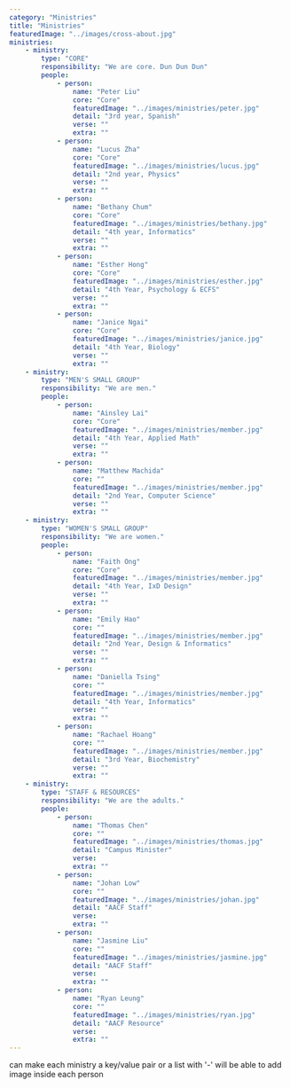 ```yaml
---
category: "Ministries"
title: "Ministries"
featuredImage: "../images/cross-about.jpg"
ministries:
    - ministry:
        type: "CORE"
        responsibility: "We are core. Dun Dun Dun"
        people:
            - person:
                name: "Peter Liu"
                core: "Core"
                featuredImage: "../images/ministries/peter.jpg"
                detail: "3rd year, Spanish"
                verse: ""
                extra: ""
            - person:
                name: "Lucus Zha"
                core: "Core"
                featuredImage: "../images/ministries/lucus.jpg"
                detail: "2nd year, Physics"
                verse: ""
                extra: ""
            - person:
                name: "Bethany Chum"
                core: "Core"
                featuredImage: "../images/ministries/bethany.jpg"
                detail: "4th year, Informatics"
                verse: ""
                extra: ""
            - person:
                name: "Esther Hong"
                core: "Core"
                featuredImage: "../images/ministries/esther.jpg"
                detail: "4th Year, Psychology & ECFS"
                verse: ""
                extra: ""
            - person:
                name: "Janice Ngai"
                core: "Core"
                featuredImage: "../images/ministries/janice.jpg"
                detail: "4th Year, Biology"
                verse: ""
                extra: ""
    - ministry:
        type: "MEN'S SMALL GROUP"
        responsibility: "We are men."
        people:
            - person:
                name: "Ainsley Lai"
                core: "Core"
                featuredImage: "../images/ministries/member.jpg"
                detail: "4th Year, Applied Math"
                verse: ""
                extra: ""
            - person:
                name: "Matthew Machida"
                core: ""
                featuredImage: "../images/ministries/member.jpg"
                detail: "2nd Year, Computer Science"
                verse: ""
                extra: ""
    - ministry:
        type: "WOMEN'S SMALL GROUP"
        responsibility: "We are women."
        people:
            - person:
                name: "Faith Ong"
                core: "Core"
                featuredImage: "../images/ministries/member.jpg"
                detail: "4th Year, IxD Design"
                verse: ""
                extra: ""
            - person:
                name: "Emily Hao"
                core: ""
                featuredImage: "../images/ministries/member.jpg"
                detail: "2nd Year, Design & Informatics"
                verse: ""
                extra: ""
            - person:
                name: "Daniella Tsing"
                core: ""
                featuredImage: "../images/ministries/member.jpg"
                detail: "4th Year, Informatics"
                verse: ""
                extra: ""
            - person:
                name: "Rachael Hoang"
                core: ""
                featuredImage: "../images/ministries/member.jpg"
                detail: "3rd Year, Biochemistry"
                verse: ""
                extra: ""
    - ministry:
        type: "STAFF & RESOURCES"
        responsibility: "We are the adults."
        people:
            - person:
                name: "Thomas Chen"
                core: ""
                featuredImage: "../images/ministries/thomas.jpg"
                detail: "Campus Minister"
                verse:
                extra: ""
            - person:
                name: "Johan Low"
                core: ""
                featuredImage: "../images/ministries/johan.jpg"
                detail: "AACF Staff"
                verse:
                extra: ""
            - person:
                name: "Jasmine Liu"
                core: ""
                featuredImage: "../images/ministries/jasmine.jpg"
                detail: "AACF Staff"
                verse:
                extra: ""
            - person:
                name: "Ryan Leung"
                core: ""
                featuredImage: "../images/ministries/ryan.jpg"
                detail: "AACF Resource"
                verse:
                extra: ""
---
```

can make each ministry a key/value pair or a list with '-'
will be able to add image inside each person
